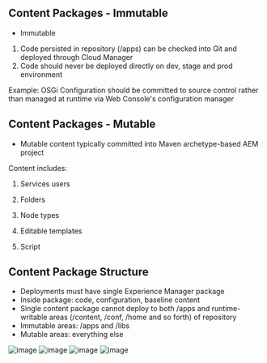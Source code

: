 
## Content Packages - Immutable

* Immutable

1. Code persisted in repository (/apps) can be checked into Git and deployed
through Cloud Manager
1. Code should never be deployed directly on dev, stage and prod environment

 Example: OSGi Configuration should be committed to source control rather than
managed at runtime via Web Console's configuration manager


## Content Packages - Mutable

* Mutable content typically committed into Maven archetype-based AEM project

Content includes:

1. Services users

1. Folders

1. Node types

1. Editable templates

1. Script


## Content Package Structure

* Deployments must have single Experience Manager package
* Inside package: code, configuration, baseline content
* Single content package cannot deploy to both /apps and runtime-writable areas
(/content, /conf, /home and so forth) of repository
* Immutable areas: /apps and /libs
* Mutable areas: everything else

![image](https://github.com/user-attachments/assets/94f045f0-b3c1-48aa-9fb7-cb84074f4b42)
![image](https://github.com/user-attachments/assets/731bdf1c-a24f-4c10-b356-9d8eb8866daa)
![image](https://github.com/user-attachments/assets/260671f5-25aa-46ed-97f5-dabe31e38f22)
![image](https://github.com/user-attachments/assets/f65064b0-a163-4687-8e1b-23c30f7e6f04)


